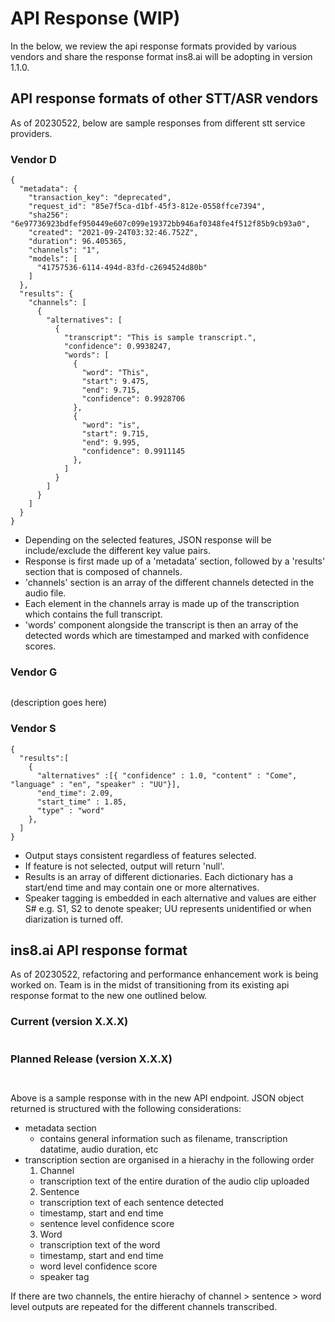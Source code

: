 
# API Response (WIP)

In the below, we review the api response formats provided by various vendors and share the response format ins8.ai will be adopting in version 1.1.0.

## API response formats of other STT/ASR vendors

As of 20230522, below are sample responses from different stt service providers.

### Vendor D

```
{
  "metadata": {
    "transaction_key": "deprecated",
    "request_id": "85e7f5ca-d1bf-45f3-812e-0558ffce7394",
    "sha256": "6e97736923bdfef950449e607c099e19372bb946af0348fe4f512f85b9cb93a0",
    "created": "2021-09-24T03:32:46.752Z",
    "duration": 96.405365,
    "channels": "1",
    "models": [
      "41757536-6114-494d-83fd-c2694524d80b"
    ]
  },
  "results": {
    "channels": [
      {
        "alternatives": [
          {
            "transcript": "This is sample transcript.",
            "confidence": 0.9938247,
            "words": [
              {
                "word": "This",
                "start": 9.475,
                "end": 9.715,
                "confidence": 0.9928706
              },
              {
                "word": "is",
                "start": 9.715,
                "end": 9.995,
                "confidence": 0.9911145
              },
            ]
          }
        ]
      }
    ]
  }
}
```
- Depending on the selected features, JSON response will be include/exclude the different key value pairs.
- Response is first made up of a 'metadata' section, followed by a 'results' section that is composed of channels.
- 'channels' section is an array of the different channels detected in the audio file.
- Each element in the channels array is made up of the transcription which contains the full transcript.
- 'words' component alongside the transcript is then an array of the detected words which are timestamped and marked with confidence scores. 

### Vendor G

```

```
(description goes here)

### Vendor S

```
{
  "results":[
    {
      "alternatives" :[{ "confidence" : 1.0, "content" : "Come", "language" : "en", "speaker" : "UU"}],
      "end_time": 2.09,
      "start_time" : 1.85,
      "type" : "word"
    },
  ]
}

```
- Output stays consistent regardless of features selected.
- If feature is not selected, output will return 'null'.
- Results is an array of different dictionaries. Each dictionary has a start/end time and may contain one or more alternatives.
- Speaker tagging is embedded in each alternative and values are either S# e.g. S1, S2 to denote speaker; UU represents unidentified or when diarization is turned off.

## ins8.ai API response format

As of 20230522, refactoring and performance enhancement work is being worked on.
Team is in the midst of transitioning from its existing api response format to the new one outlined below.

### Current (version X.X.X)

```

```

### Planned Release (version X.X.X)

```


```

Above is a sample response with in the new API endpoint.
JSON object returned is structured with the following considerations:
  - metadata section
    - contains general information such as filename, transcription datatime, audio duration, etc
  - transcription section are organised in a hierachy in the following order
    1. Channel
      - transcription text of the entire duration of the audio clip uploaded
    2. Sentence
      - transcription text of each sentence detected
      - timestamp, start and end time
      - sentence level confidence score
    3. Word
      - transcription text of the word
      - timestamp, start and end time
      - word level confidence score
      - speaker tag

If there are two channels, the entire hierachy of channel > sentence > word level outputs are repeated for the different channels transcribed.


